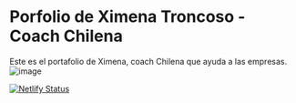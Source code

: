 # Porfolio de Ximena Troncoso - Coach Chilena

Este es el portafolio de Ximena, coach Chilena que ayuda a las empresas.
![image](https://github.com/MarlonDevs/ximena-portfolio/assets/99307306/ee7c94c6-a035-44bd-acee-fc246de0f0ce)


[![Netlify Status](https://api.netlify.com/api/v1/badges/7406fd18-2a84-4d78-848a-f2481786bc1e/deploy-status)](https://app.netlify.com/sites/ximenatroncoso/deploys)
